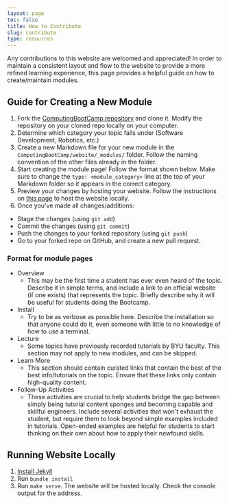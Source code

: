 ```yaml
---
layout: page
toc: false
title: How to Contribute
slug: contribute
type: resources
---
```


Any contributions to this website are welcomed and appreciated! In order to maintain a consistent layout and flow to the website to provide a more refined learning experience, this page provides a helpful guide on how to create/maintain modules. 

## Guide for Creating a New Module

1. Fork the [ComputingBootCamp repository](https://github.com/byu-cpe/ComputingBootCamp) and clone it. Modify the repository on your cloned repo locally on your computer. 
1. Determine which category your topic falls under (Software Development, Robotics, etc.)
1. Create a new Markdown file for your new module in the ```ComputingBootCamp/website/_modules/``` folder. Follow the naming convention of the other files already in the folder. 
1. Start creating the module page! Follow the format shown below. Make sure to change the ```type: <module_category>``` line at the top of your Markdown folder so it appears in the correct category. 
1. Preview your changes by hosting your website. Follow the instructions on [this page](https://byu-cpe.github.io/ComputingBootCamp/tutorials/setup_website/#try-out-your-website) to host the website locally. 
1. Once you've made all changes/additions: 
  - Stage the changes (using ```git add```)
  - Commit the changes (using ```git commit```)
  - Push the changes to your forked repository (using ```git push```)
  - Go to your forked repo on GitHub, and create a new pull request.

### Format for module pages

  - Overview
    - This may be the first time a student has ever even heard of the topic. Describe it in simple terms, and include a link to an official website (if one exists) that represents the topic. Briefly describe why it will be useful for students doing the Bootcamp.
  - Install
    - Try to be as verbose as possible here. Describe the installation so that anyone could do it, even someone with little to no knowledge of how to use a terminal.
  - Lecture
    - Some topics have previously recorded tutorials by BYU faculty. This section may not apply to new modules, and can be skipped.
  - Learn More
    - This section should contain curated links that contain the best of the best info/tutorials on the topic. Ensure that these links only contain high-quality content.
  - Follow-Up Activities
    - These activities are crucial to help students bridge the gap between simply being tutorial content sponges and becoming capable and skillful engineers. Include several activities that won't exhaust the student, but require them to look beyond simple examples included in tutorials. Open-ended examples are helpful for students to start thinking on their own about how to apply their newfound skills. 

<!-- 

Pages that fit style guide:
  - 

Pages that require changes:
  - 
 
 -->
## Running Website Locally

1. [Install Jekyll](https://jekyllrb.com/docs/installation/)
2. Run `bundle install`
3. Run `make serve`.  The website will be hosted locally. Check the console output for the address.